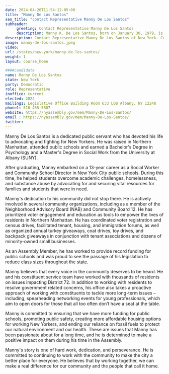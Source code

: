 ```yaml
---
date: 2024-04-26T11:54:12-05:00
title: "Manny De Los Santos"
seo_title: "contact Representative Manny De Los Santos"
subheader:
     greeting: Contact Representative Manny De Los Santos
     description: Manny K. De Los Santos, born on January 30, 1979, is an American politician who is currently serving as a member of the New York State Assembly from the 72nd district. He assumed office on February 17, 2022.
description: Contact Representative Manny De Los Santos of New York. Contact information for Manny De Los Santos includes email address, phone number, and mailing address.
image: manny-de-los-santos.jpeg
video:
url: /states/new-york/manny-de-los-santos/
weight: 1
layout: course_home

####candidate
name: Manny De Los Santos
state: New York
party: Democratic
role: Representative
inoffice: current
elected: 2022
mailing1: Legislative Office Building Room 633 LOB Albany, NY 12248
phone1: 518-455-5807
website: https://nyassembly.gov/mem/Manny-De-Los-Santos/
email : https://nyassembly.gov/mem/Manny-De-Los-Santos/
twitter:
---
```


Manny De Los Santos is a dedicated public servant who has devoted his life to advocating and fighting for New Yorkers. He was raised in Northern Manhattan, attended public schools and earned a Bachelor's Degree in Psychology and a Master's Degree in Social Work from the University at Albany (SUNY).

After graduating, Manny embarked on a 13-year career as a Social Worker and Community School Director in New York City public schools. During this time, he helped students overcome academic challenges, homelessness, and substance abuse by advocating for and securing vital resources for families and students that were in need.

Manny's dedication to his community did not stop there. He is actively involved in several community organizations, including as a member of the Neighborhood Advisory Board (NAB) and Community Board 12. He has prioritized voter engagement and education as tools to empower the lives of residents in Northern Manhattan. He has coordinated voter registration and census drives, facilitated tenant, housing, and immigration forums, as well as organized annual turkey giveaways, coat drives, toy drives, and backpack giveaways in conjunction with tenant associations and dozens of minority-owned small businesses.

As an Assembly Member, he has worked to provide record funding for public schools and was proud to see the passage of his legislation to reduce class sizes throughout the state.

Manny believes that every voice in the community deserves to be heard. He and his constituent service team have worked with thousands of residents on issues impacting District 72. In addition to working with residents to resolve government related concerns, his office also takes a proactive approach of working with constituents to tackle more long-term issues – including, spearheading networking events for young professionals, which aim to open doors for those that all too often don’t have a seat at the table.

Manny is committed to ensuring that we have more funding for public schools, promoting public safety, creating more affordable housing options for working New Yorkers, and ending our reliance on fossil fuels to protect our natural environment and our health. These are issues that Manny has been passionate about for a long time, and he is determined to make a positive impact on them during his time in the Assembly.

Manny's story is one of hard work, dedication, and perseverance. He is committed to continuing to work with the community to make the city a better place for everyone. He believes that by working together, we can make a real difference for our community and the people that call it home.
